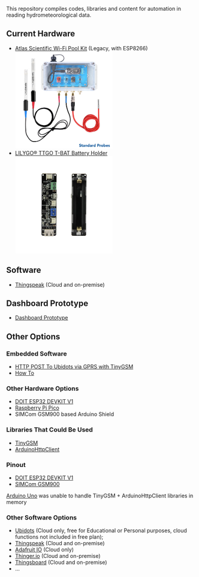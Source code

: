 This repository compiles codes, libraries and content for automation in reading hydrometeorological data.

## Current Hardware

- [Atlas Scientific Wi-Fi Pool Kit](https://atlas-scientific.com/kits/wi-fi-pool-kit/) (Legacy, with ESP8266)
<a href="https://atlas-scientific.com/kits/wi-fi-pool-kit/"><img width="260" src="https://github.com/dirceu-jr/ambient-water-quality/blob/master/readme_files/wi-fi-pk01.jpeg"></a>
- [LILYGO® TTGO T-BAT Battery Holder](https://pt.aliexpress.com/item/4001156737871.html)
<a href="https://pt.aliexpress.com/item/4001156737871.html"><img width="260" src="https://github.com/dirceu-jr/ambient-water-quality/blob/master/readme_files/lilygo-ttgo-t-bat.webp"></a>

## Software

- [Thingspeak](https://thingspeak.com/channels/1643222/) (Cloud and on-premise)

## Dashboard Prototype

- [Dashboard Prototype](https://dirceu-jr.github.io/ambient-water-quality/dashboard/)

## Other Options

### Embedded Software

- [HTTP POST To Ubidots via GPRS with TinyGSM](https://github.com/dirceu-jr/ambient-water-quality/blob/master/arduino/gprs_to_ubidots.ino)
- [How To](https://github.com/dirceu-jr/ambient-water-quality/blob/master/howto.md)

### Other Hardware Options

- [DOIT ESP32 DEVKIT V1](https://en.wikipedia.org/wiki/ESP32)
- [Raspberry Pi Pico](https://www.raspberrypi.org/products/raspberry-pi-pico/)
- SIMCom GSM900 based Arduino Shield

### Libraries That Could Be Used

- [TinyGSM](https://github.com/vshymanskyy/TinyGSM)
- [ArduinoHttpClient](https://github.com/arduino-libraries/ArduinoHttpClient)

### Pinout

- [DOIT ESP32 DEVKIT V1](https://github.com/dirceu-jr/ambient-water-quality/blob/master/pinout/ESP32-DOIT-DEVKIT-V1-Board-Pinout-30-GPIOs-Copy.png)
- [SIMCom GSM900](https://github.com/dirceu-jr/ambient-water-quality/blob/master/pinout/Wiring-SIM900-GSM-GPRS-Shield-with-Arduino-UNO.png)

[Arduino Uno](http://arduino.cc/) was unable to handle TinyGSM + ArduinoHttpClient libraries in memory

### Other Software Options

- [Ubidots](https://ubidots.com/) (Cloud only, free for Educational or Personal purposes, cloud functions not included in free plan);
- [Thingspeak](https://thingspeak.com/) (Cloud and on-premise)
- [Adafruit IO](https://io.adafruit.com/) (Cloud only)
- [Thinger.io](https://thinger.io/) (Cloud and on-premise)
- [Thingsboard](https://thingsboard.io/) (Cloud and on-premise)
- ...
